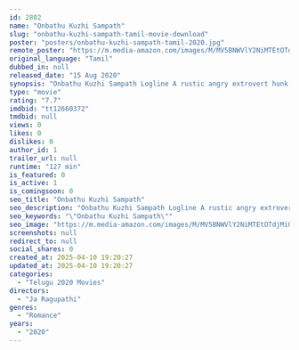 ```yaml
---
id: 2802
name: "Onbathu Kuzhi Sampath"
slug: "onbathu-kuzhi-sampath-tamil-movie-download"
poster: "posters/onbathu-kuzhi-sampath-tamil-2020.jpg"
remote_poster: "https://m.media-amazon.com/images/M/MV5BNWVlY2NiMTEtOTdjMi00MmRjLWI1NjItN2NhYjA3ZDg1ODdlXkEyXkFqcGdeQXVyMTIyNjUwMjAx._V1_SX300.jpg"
original_language: "Tamil"
dubbed_in: null
released_date: "15 Aug 2020"
synopsis: "Onbathu Kuzhi Sampath Logline A rustic angry extrovert hunk falls in love with a introvert village Belle and their love is tested with family pride and honour, would the love survive or succumb to this tempest. Synopsis Sampath, i..."
type: "movie"
rating: "7.7"
imdbid: "tt12660372"
tmdbid: null
views: 0
likes: 0
dislikes: 0
author_id: 1
trailer_url: null
runtime: "127 min"
is_featured: 0
is_active: 1
is_comingsoon: 0
seo_title: "Onbathu Kuzhi Sampath"
seo_description: "Onbathu Kuzhi Sampath Logline A rustic angry extrovert hunk falls in love with a introvert village Belle and their love is tested with family pride and honour, would the love survive or succumb to this tempest. Synopsis Sampath, i..."
seo_keywords: "\"Onbathu Kuzhi Sampath\""
seo_image: "https://m.media-amazon.com/images/M/MV5BNWVlY2NiMTEtOTdjMi00MmRjLWI1NjItN2NhYjA3ZDg1ODdlXkEyXkFqcGdeQXVyMTIyNjUwMjAx._V1_SX300.jpg"
screenshots: null
redirect_to: null
social_shares: 0
created_at: 2025-04-10 19:20:27
updated_at: 2025-04-10 19:20:27
categories:
  - "Telugu 2020 Movies"
directors:
  - "Ja Ragupathi"
genres:
  - "Romance"
years:
  - "2020"
---
```


